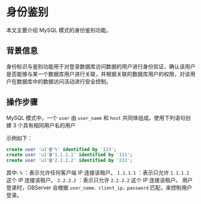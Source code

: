 # 身份鉴别

本文主要介绍 MySQL 模式的身份鉴别功能。

## 背景信息

身份标识与鉴别功能用于对登录数据库访问数据的用户进行身份验证，确认该用户是否能够与某一个数据库用户进行关联，并根据关联的数据库用户的权限，对该用户在数据库中的数据访问活动进行安全控制。

## 操作步骤

MySQL 模式中，一个 `user` 由 `user_name` 和 `host` 共同体组成。使用下列语句创建 3 个具有相同用户名的用户

示例如下：

```sql
create user 'u1'@'%' identified by '123';
create user 'u1'@'1.1.1.1' identified by '111';
create user 'u1'@'2.2.2.2' identified by '222';
```

其中:
`%` ：表示允许任何客户端 IP 连接该租户。
`1.1.1.1` ：表示只允许 `1.1.1.1` 这个 IP 连接该租户。
`2.2.2.2` ：表示只允许 `2.2.2.2` 这个 IP 连接该租户。
用户登录时，OBServer 会根据 `user_name、client_ip、password` 匹配，来控制用户登录。
